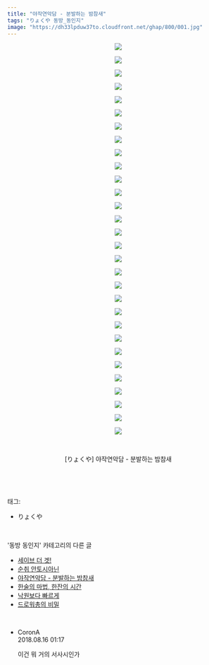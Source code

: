 ```yaml
---
title: "야작연악담 - 분발하는 밤참새"
tags: "りょくや 동방_동인지"
image: "https://dh33lpduw37to.cloudfront.net/ghap/800/001.jpg"
---
```

<div class="article">
<p style="text-align: center; clear: none; float: none;"><img src="{{ site.imgserver2 }}/ghap/800/001.jpg"/></p>
<p style="text-align: center; clear: none; float: none;"><img src="{{ site.imgserver2 }}/ghap/800/002.jpg"/></p>
<p style="text-align: center; clear: none; float: none;"><img src="{{ site.imgserver2 }}/ghap/800/003.jpg"/></p>
<p style="text-align: center; clear: none; float: none;"><img src="{{ site.imgserver2 }}/ghap/800/004.jpg"/></p>
<p style="text-align: center; clear: none; float: none;"><img src="{{ site.imgserver2 }}/ghap/800/005.jpg"/></p>
<p style="text-align: center; clear: none; float: none;"><img src="{{ site.imgserver2 }}/ghap/800/006.jpg"/></p>
<p style="text-align: center; clear: none; float: none;"><img src="{{ site.imgserver2 }}/ghap/800/007.jpg"/></p>
<p style="text-align: center; clear: none; float: none;"><img src="{{ site.imgserver2 }}/ghap/800/008.jpg"/></p>
<p style="text-align: center; clear: none; float: none;"><img src="{{ site.imgserver2 }}/ghap/800/009.jpg"/></p>
<p style="text-align: center; clear: none; float: none;"><img src="{{ site.imgserver2 }}/ghap/800/010.jpg"/></p>
<p style="text-align: center; clear: none; float: none;"><img src="{{ site.imgserver2 }}/ghap/800/011.jpg"/></p>
<p style="text-align: center; clear: none; float: none;"><img src="{{ site.imgserver2 }}/ghap/800/012.jpg"/></p>
<p style="text-align: center; clear: none; float: none;"><img src="{{ site.imgserver2 }}/ghap/800/013.jpg"/></p>
<p style="text-align: center; clear: none; float: none;"><img src="{{ site.imgserver2 }}/ghap/800/014.jpg"/></p>
<p style="text-align: center; clear: none; float: none;"><img src="{{ site.imgserver2 }}/ghap/800/015.jpg"/></p>
<p style="text-align: center; clear: none; float: none;"><img src="{{ site.imgserver2 }}/ghap/800/016.jpg"/></p>
<p style="text-align: center; clear: none; float: none;"><img src="{{ site.imgserver2 }}/ghap/800/017.jpg"/></p>
<p style="text-align: center; clear: none; float: none;"><img src="{{ site.imgserver2 }}/ghap/800/018.jpg"/></p>
<p style="text-align: center; clear: none; float: none;"><img src="{{ site.imgserver2 }}/ghap/800/019.jpg"/></p>
<p style="text-align: center; clear: none; float: none;"><img src="{{ site.imgserver2 }}/ghap/800/020.jpg"/></p>
<p style="text-align: center; clear: none; float: none;"><img src="{{ site.imgserver2 }}/ghap/800/021.jpg"/></p>
<p style="text-align: center; clear: none; float: none;"><img src="{{ site.imgserver2 }}/ghap/800/022.jpg"/></p>
<p style="text-align: center; clear: none; float: none;"><img src="{{ site.imgserver2 }}/ghap/800/023.jpg"/></p>
<p style="text-align: center; clear: none; float: none;"><img src="{{ site.imgserver2 }}/ghap/800/024.jpg"/></p>
<p style="text-align: center; clear: none; float: none;"><img src="{{ site.imgserver2 }}/ghap/800/025.jpg"/></p>
<p style="text-align: center; clear: none; float: none;"><img src="{{ site.imgserver2 }}/ghap/800/026.jpg"/></p>
<p style="text-align: center; clear: none; float: none;"><img src="{{ site.imgserver2 }}/ghap/800/027.jpg"/></p>
<p style="text-align: center; clear: none; float: none;"><img src="{{ site.imgserver2 }}/ghap/800/028.jpg"/></p>
<p style="text-align: center; clear: none; float: none;"><img src="{{ site.imgserver2 }}/ghap/800/029.jpg"/></p>
<p style="text-align: center; clear: none; float: none;"><img src="{{ site.imgserver2 }}/ghap/800/030.jpg"/></p>
<p style="text-align: center; clear: none; float: none;"><br/></p>
<p style="text-align: center; clear: none; float: none;">[りょくや] 야작연악담 - 분발하는 밤참새</p>
<p><br/></p>
</div><br/>
<div class="tagTrail">
<p>태그: </p>
<ul>
<li>りょくや</li>
</ul>
</div><br/>
<div class="another">
<p>'동방 동인지' 카테고리의 다른 글</p>
<ul>
<li><a href="/ghap_804">세이브 더 겟!</a></li>
<li><a href="/ghap_801">순취 안토시아닌</a></li>
<li><a href="/ghap_800">야작연악담 - 분발하는 밤참새</a></li>
<li><a href="/ghap_799">한술의 마법, 한잔의 시간</a></li>
<li><a href="/ghap_798">낙원보다 빠르게</a></li>
<li><a href="/ghap_797">드로워총의 비밀</a></li>
</ul>
</div><br/>
<div class="cb_module cb_fluid">
<div class="cb_wrt cb_profile">
<div class="comment">
<ul>
<li class="cb_thumb_off" id="comment15309615">
<div class="cb_comment_area">
<div class="cb_info_area">
<div class="cb_section">
<span class="cb_nick_name">CoronA</span>
</div>
<div class="cb_section">
<span class="cb_date">2018.08.16 01:17 </span>
</div>
</div>
<div class="cb_dsc_comment">
<p class="cb_dsc">
											이건 뭐 거의 서사시인가
										</p>
</div>
</div></li>
</ul>
</div>
</div><!-- commentList close -->
</div><br/>
